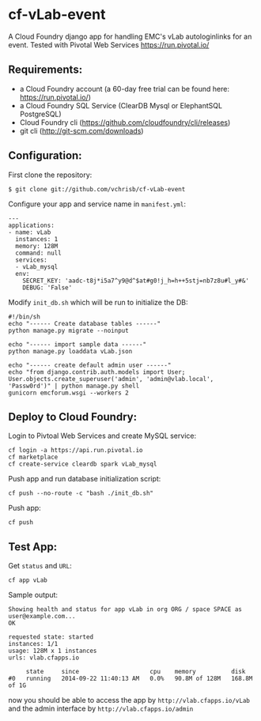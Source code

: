 cf-vLab-event
==========
A Cloud Foundry django app for handling EMC's vLab autologinlinks for an event. Tested with Pivotal Web Services https://run.pivotal.io/ 

Requirements:
-------------
* a Cloud Foundry account (a 60-day free trial can be found here: https://run.pivotal.io/)
* a Cloud Foundry SQL Service (ClearDB Mysql or ElephantSQL PostgreSQL)
* Cloud Foundry cli (https://github.com/cloudfoundry/cli/releases)
* git cli (http://git-scm.com/downloads)

Configuration:
-------------

First clone the repository:

    $ git clone git://github.com/vchrisb/cf-vLab-event

Configure your app and service name in ``manifest.yml``:

    ---
    applications:
    - name: vLab
      instances: 1
      memory: 128M
      command: null
      services:
      - vLab_mysql
      env:
        SECRET_KEY: 'aadc-t8j*i5a7^y9@d^$at#g0!j_h=h++5stj=nb7z8u#l_y#&'
        DEBUG: 'False'

Modify ``init_db.sh`` which will be run to initialize the DB:

    #!/bin/sh
    echo "------ Create database tables ------"
    python manage.py migrate --noinput
    
    echo "------ import sample data ------"
    python manage.py loaddata vLab.json
    
    echo "------ create default admin user ------"
    echo "from django.contrib.auth.models import User; User.objects.create_superuser('admin', 'admin@vlab.local', 'Passw0rd')" | python manage.py shell
    gunicorn emcforum.wsgi --workers 2

Deploy to Cloud Foundry:
-------------

Login to Pivtoal Web Services and create MySQL service:

    cf login -a https://api.run.pivotal.io
    cf marketplace
    cf create-service cleardb spark vLab_mysql

Push app and run database initialization script:

    cf push --no-route -c "bash ./init_db.sh"
    
Push app:

    cf push

Test App:
-------------

Get ``status`` and ``URL``:

    cf app vLab
    
Sample output:

    Showing health and status for app vLab in org ORG / space SPACE as user@example.com...
    OK
    
    requested state: started
    instances: 1/1
    usage: 128M x 1 instances
    urls: vlab.cfapps.io
    
         state     since                    cpu    memory          disk
    #0   running   2014-09-22 11:40:13 AM   0.0%   90.8M of 128M   168.8M of 1G


    
now you should be able to access the app by ``http://vlab.cfapps.io/vLab``
and the admin interface by ``http://vlab.cfapps.io/admin``
